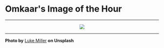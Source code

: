 # Omkaar's Image of the Hour

---

<div align="center">

<a href="https://unsplash.com/photos/modern-building-with-car-parked-in-front-jKNSliPAV0g">
  <img src="https://images.unsplash.com/photo-1744360820096-1a40015ca890?crop=entropy&cs=tinysrgb&fit=max&fm=jpg&ixid=M3w3NjA2Nzh8MHwxfHJhbmRvbXx8fHx8fHx8fDE3NTI1NDg0MDB8&ixlib=rb-4.1.0&q=80&w=1080" style="max-width:100%; height:auto;">
</a>



</div>

---

**Photo by** [Luke Miller](https://unsplash.com/@bylukemiller) **on Unsplash**

